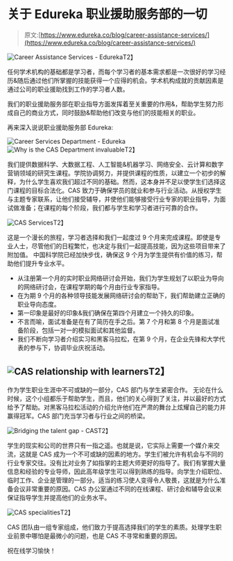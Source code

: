 # 关于 Edureka 职业援助服务部的一切

> 原文:[https://www.edureka.co/blog/career-assistance-services/](https://www.edureka.co/blog/career-assistance-services/)

![Career Assistance Services - Edureka](../Images/82eaa57934578e34c0b77ee0a949ed27.png)T2】

任何学术机构的基础都是学习者，而每个学习者的基本需求都是一次很好的学习经历&随后通过他们所掌握的技能获得一个应得的机会。学术机构成就的贡献因素是通过公司的职业援助找到工作的学习者人数。

我们的职业援助服务部在职业指导方面发挥着至关重要的作用&，帮助学生努力形成自己的商业方式，同时鼓励&帮助他们改变与他们的技能相关的职业。

再来深入说说职业援助服务部 Edureka:

![Career Services Department - Edureka](../Images/555835bf9199b175ef5188725b9df5b1.png)![Why is the CAS Department invaluable](../Images/363fb17464fca29574069e172643ceb3.png)T2】

我们提供数据科学、大数据工程、人工智能&机器学习、网络安全、云计算和数字营销领域的研究生课程。学院协调努力，并提供课程的性质，以建立一个初步的解释，为什么学生喜欢我们超过不同的基础。然而，这本身并不足以使学生们选择这门课程的目标合法化。CAS 致力于确保学员的就业和参与行业活动。从授权学生与主题专家联系，让他们接受辅导，并使他们能够接受行业专家的职业指导，为面试做准备；在课程的每个阶段，我们都与学生和学习者进行可靠的合作。

![CAS Services](../Images/d4b18e2650777a57fd3570cfe887273d.png)T2】

这是一个漫长的旅程，学习者选择和我们一起度过 9 个月来完成课程。即使是专业人士，尽管他们的日程繁忙，也决定与我们一起提高技能，因为这些项目带来了附加值。 中国科学院已经加快步伐，确保这 9 个月为学生提供有价值的练习，帮助他们提升专业水平。

*   从注册第一个月的实时职业网络研讨会开始，我们为学生规划了以职业为导向的网络研讨会，在课程学期的每个月由行业专家指导。
*   在为期 9 个月的各种领导技能发展网络研讨会的帮助下，我们帮助建立正确的职业导向态度。
*   第一印象是最好的印象&我们确保在第四个月建立一个持久的印象。
*   不言而喻，面试准备是在有了简历在手之后。第 7 个月和第 8 个月是面试准备阶段，包括一对一的模拟面试和其他监督。
*   我们不断向学习者介绍实习和黑客马拉松，在第 9 个月，在企业先锋和大学代表的参与下，协调毕业庆祝活动。

## ![CAS relationship with learners](../Images/e83a32b5f12febb49a5672c848bc18d3.png)T2】

作为学生职业生涯中不可或缺的一部分，CAS 部门与学生紧密合作。 无论在什么时候，这个小组都乐于帮助学生，而且，他们的关心得到了关注，并以最好的方式给予了帮助。对黑客马拉松活动的介绍允许他们在严肃的舞台上炫耀自己的能力并赢得冠军。CAS 部门充当学习者与行业之间的桥梁。

![Bridging the talent gap - CAS](../Images/9250ed7266e6d685aaa16c90b717e95b.png)T2】

学生的现实和公司的世界只有一指之遥。也就是说，它实际上需要一个媒介来交流，这就是 CAS 成为一个不可或缺的因素的地方。学生们被允许有机会与不同的行业专家交往。没有比对业务了如指掌的主题大师更好的指导了。我们有掌握大量信息和经验的专业导师，因此高年级学生可以得到熟练的指导。向学生介绍职位、临时工作、企业是管理的一部分。适当的练习使人变得令人敬畏，这就是为什么准备会议非常重要的原因。CAS 办公室通过不同的在线课程、研讨会和辅导会议来保证指导学生并提高他们的业务水平。

![CAS specialities](../Images/5050d513acd28b41e5da3540868a974e.png)T2】

CAS 团队由一组专家组成，他们致力于提高选择我们的学生的素质。处理学生职业前景中哪怕是最微小的问题，也是 CAS 不寻常和重要的原因。

祝在线学习愉快！